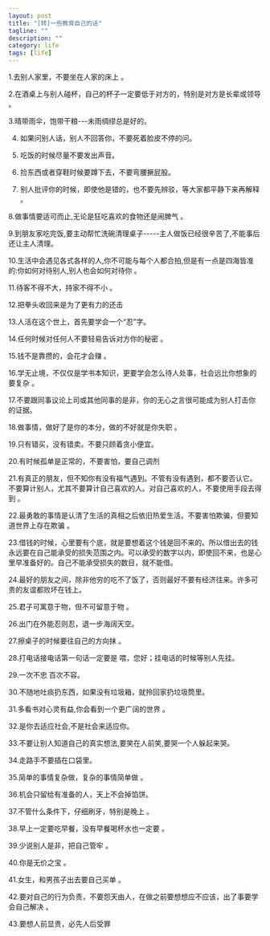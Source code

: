 ```yaml
---
layout: post
title: "[转]一些教育自己的话"
tagline: ""
description: ""
category: life
tags: [life]
---
```




1.去别人家里，不要坐在人家的床上 。

2.在酒桌上与别人碰杯，自己的杯子一定要低于对方的，特别是对方是长辈或领导 。

3.晴带雨伞，饱带干粮---未雨绸缪总是好的。 

4. 如果问别人话，别人不回答你，不要死着脸皮不停的问。 

5. 吃饭的时候尽量不要发出声音。 

6. 捡东西或者穿鞋时候要蹲下去，不要弯腰撅屁股。 

7. 别人批评你的时候，即使他是错的，也不要先辨驳，等大家都平静下来再解释 。

8.做事情要适可而止,无论是狂吃喜欢的食物还是闹脾气 。

9.到朋友家吃完饭,要主动帮忙洗碗清理桌子-----主人做饭已经很辛苦了,不能事后还让主人清理。 

10.生活中会遇见各式各样的人,你不可能与每个人都合拍,但是有一点是四海皆准的:你如何对待别人,别人也会如何对待你 。

11.待客不得不大，持家不得不小 。

12.把拳头收回来是为了更有力的还击 

13.人活在这个世上，首先要学会一个“忍”字。 

14.任何时候对任何人不要轻易告诉对方你的秘密 。

15.钱不是靠攒的，会花才会赚 。

16.学无止境，不仅仅是学书本知识，更要学会怎么待人处事，社会远比你想象的要复杂 。

17.不要跟同事议论上司或其他同事的是非，你的无心之言很可能成为别人打击你的证据。 

18.做事情，做好了是你的本分，做的不好就是你失职 。

19.只有错买，没有错卖。不要只顾着贪小便宜。 

20.有时候孤单是正常的，不要害怕，要自己调剂 

21.有真正的朋友，但不知你有没有福气遇到。不管有没有遇到，都不要否认它。不要算计别人，尤其不要算计自己喜欢的人。对自己喜欢的人，不要使用手段去得到 。

22.最勇敢的事情是认清了生活的真相之后依旧热爱生活。不要害怕欺骗，但要知道世界上存在欺骗 。

23.借钱的时候，心里要有个底，就是要想着这个钱是回不来的。所以借出去的钱永远要在自己能承受的损失范围之内。可以承受的数字以内，即使回不来，也是心里早准备好的。自己不能承受损失的数目，就不能借。 

24.最好的朋友之间，除非他穷的吃不了饭了，否则最好不要有经济往来。许多可贵的友谊都败坏在钱上。 

25.君子可寓意于物，但不可留意于物 。

26.出门在外能忍则忍，退一步海阔天空。 

27.擦桌子的时候要往自己的方向抹 。

28.打电话接电话第一句话一定要是 喂，您好；挂电话的时候等别人先挂。 

29.一次不忠 百次不容。 

30.不随地吐痰扔东西，如果没有垃圾箱，就拎回家扔垃圾筒里。 

31.多看书对心灵有益,你会看到一个更广阔的世界 。

32.是你去适应社会,不是社会来适应你。 

33.不要让别人知道自己的真实想法,要笑在人前笑,要哭一个人躲起来哭。 

34.走路手不要插在口袋里。 

35.简单的事情复杂做，复杂的事情简单做 。

36.机会只留给有准备的人，天上不会掉馅饼。 

37.不管什么条件下，仔细刷牙，特别是晚上 。

38.早上一定要吃早餐，没有早餐喝杯水也一定要 。

39.少说别人是非，把自己管牢 。

40.你是无价之宝 。

41.女生，和男孩子出去要自己买单 。

42.要对自己的行为负责，不要怨天由人，在做之前要想想应不应该，出了事要学会自己解决 。

43.要想人前显贵，必先人后受罪